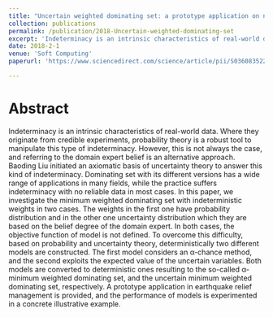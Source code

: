 ```yaml
---
title: "Uncertain weighted dominating set: a prototype application on natural disaster relief management"
collection: publications
permalink: /publication/2018-Uncertain-weighted-dominating-set
excerpt: 'Indeterminacy is an intrinsic characteristics of real-world data. Where they originate from credible experiments, probability theory is a robust tool to manipulate this type of indeterminacy.'
date: 2018-2-1
venue: 'Soft Computing'
paperurl: 'https://www.sciencedirect.com/science/article/pii/S0360835220303910'

---
```

Abstract
======
  Indeterminacy is an intrinsic characteristics of real-world data. Where they originate from credible experiments, probability theory is a robust tool to manipulate this type of indeterminacy. However, this is not always the case, and referring to the domain expert belief is an alternative approach. Baoding Liu initiated an axiomatic basis of uncertainty theory to answer this kind of indeterminacy. Dominating set with its different versions has a wide range of applications in many fields, while the practice suffers indeterminacy with no reliable data in most cases. In this paper, we investigate the minimum weighted dominating set with indeterministic weights in two cases. The weights in the first one have probability distribution and in the other one uncertainty distribution which they are based on the belief degree of the domain expert. In both cases, the objective function of model is not defined. To overcome this difficulty, based on probability and uncertainty theory, deterministically two different models are constructed. The first model considers an α-chance method, and the second exploits the expected value of the uncertain variables. Both models are converted to deterministic ones resulting to the so-called α-minimum weighted dominating set, and the uncertain minimum weighted dominating set, respectively. A prototype application in earthquake relief management is provided, and the performance of models is experimented in a concrete illustrative example.
